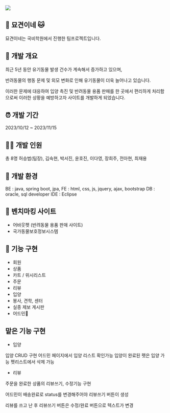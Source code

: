 <img src="/images/묘견이네.png" />

## 🐶 묘견이네 🐱
묘견이네는 국비학원에서 진행한 팀프로젝트입니다.


## 🎈 개발 개요
최근 5년 동안 유기동물 발생 건수가 계속해서 증가하고 있으며, 

반려동물의 행동 문제 및 외모 변화로 인해 유기동물이 더욱 늘어나고 있습니다. 

이러한 문제에 대응하여 입양 촉진 및 반려동물 용품 판매를 한 곳에서 편리하게 처리함으로써 이러한 상황을 예방하고자 사이트를 개발하게 되었습니다.


## ⏰ 개발 기간
2023/10/12 ~ 2023/11/15


## 👩‍💻 개발 인원
총 8명
허승범(팀장), 김숙현, 박서진, 윤호진, 이다영, 장희주, 전아현, 최재용


## 🎈 개발 환경
BE : java, spring boot, jpa, 
FE : html, css, js, jquery, ajax, bootstrap
DB : oracle, sql developer
IDE : Eclipse


## 🎈 벤치마킹 사이트
- 어바웃펫 (반려동물 용품 판매 사이트)
- 국가동물보호정보시스템


## 🎈 기능 구현
- 회원
- 상품
- 카트 / 위시리스트
- 주문
- 리뷰
- 입양
- 봉사, 견학, 센터
- 실종 제보 게시판
- 어드민

## 맡은 기능 구현
- 입양

입양 CRUD 구현
어드민 페이지에서 입양 리스트 확인가능
입양이 완료된 펫은 입양 가능 펫리스트에서 삭제 가능
  
- 리뷰
  
주문을 완료한 상품의 리뷰쓰기, 수정기능 구현

어드민이 배송완료로 status를 변경해주어야 리뷰쓰기 버튼이 생성

리뷰를 쓰고 난 후 리뷰쓰기 버튼은 수정/완료 버튼으로 텍스트가 변경


